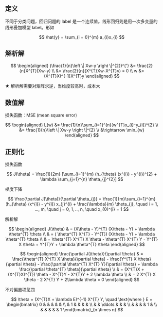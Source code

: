 ## 定义
不同于分类问题，回归问题的 label 是一个连续值。线形回归则是用一次多变量的线形叠加模型 label。形如

$$
\hat{y} = \sum_{i = 0}^{m} a_{i}x_{i}
$$

## 解析解

$$
\begin{aligned}
(\frac{1}{n}\left \| Xw-y \right \|^{2})^{'} &= \frac{2}{n}X^{T}(Xw-y) \\
&= \frac{2}{n}(X^{T}Xw-X^{T}y) = 0 \\
w &= (X^{T}X)^{-1}X^{T}y
\end{aligned}
$$

$\bigstar$ 解析解需要对矩阵求逆，当维度较高时，成本大


## 数值解
损失函数：MSE (mean square error)

$$
\begin{aligned}
L(w) &= \frac{1}{n}\sum_{i=1}^{n}(w^{T}x_{i}-y_{i})^{2} \\
&= \frac{1}{n}\left \| Xw-y \right \|^{2} \\
&\rightarrow \min_{w}
\end{aligned}
$$


## 正则化
损失函数

$$
J(\theta) = \frac{1}{2m} [\sum_{i=1}^{m} (h_{\theta} (x^{i}) - y^{i})^{2} + \lambda \sum_{j=1}^{n} \theta_{j}^{2}]
$$

梯度下降

$$
\frac{\partial J(\theta)}{\partial \theta_{j}} = \frac{1}{m}\sum_{i=1}^{m} (h_{\theta} (x^{i}) - y^{i}) x_{j}^{i} + \frac{\lambda}{m} \theta_{j}, \quad i = 1, ..., m, \quad j = 0, 1, .., n, \quad x_{0}^{i} = 1
$$

解析解

$$
\begin{aligned}
J(\theta) & = (X\theta - Y)^{T} (X\theta - Y) + \lambda \theta^{T} \theta \\
& = ( \theta^{T} X^{T} - Y^{T}) (X\theta - Y) + \lambda \theta^{T} \theta \\
& = \theta^{T} X^{T} X \theta - \theta^{T} X^{T} Y - Y^{T} X \theta + Y^{T}Y + \lambda \theta^{T} \theta
\end{aligned}
$$

$$
\begin{aligned}
\frac{\partial J(\theta)}{\partial \theta} & = \frac{\theta^{T} X^{T} X \theta}{\partial \theta} - \frac{Y^{T} X \theta}{\partial \theta} - \frac{\partial \theta^{T} X^{T} Y}{\partial \theta} + \lambda \frac{\partial \theta^{T} \theta}{\partial \theta} \\
& = (X^{T}X + (X^{T}X)^{T}) \theta - X^{T}Y - X^{T}Y + 2 \lambda \theta \\
& = 2 X^{T} X \theta - 2 X^{T} Y + 2\lambda \theta = 0
\end{aligned}
$$

不对偏置项惩罚

$$
\theta = (X^{T}X + \lambda E)^{-1} X^{T} Y, \quad \text{where } E =
\begin{bmatrix}
0 &  &  &  &  & \\
   & 1 &  & &  & \\
   &  & \ddots &  &  & \\
   &  & & &  1  & \\
   &  &  &  &  & 1
\end{bmatrix}_{n \times n}
$$
